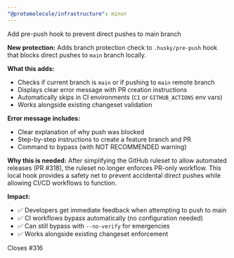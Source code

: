 ```yaml
---
"@protomolecule/infrastructure": minor
---
```


Add pre-push hook to prevent direct pushes to main branch

**New protection:**
Adds branch protection check to `.husky/pre-push` hook that blocks direct pushes to `main` branch locally.

**What this adds:**

- Checks if current branch is `main` or if pushing to `main` remote branch
- Displays clear error message with PR creation instructions
- Automatically skips in CI environments (`CI` or `GITHUB_ACTIONS` env vars)
- Works alongside existing changeset validation

**Error message includes:**

- Clear explanation of why push was blocked
- Step-by-step instructions to create a feature branch and PR
- Command to bypass (with NOT RECOMMENDED warning)

**Why this is needed:**
After simplifying the GitHub ruleset to allow automated releases (PR #318), the ruleset no longer enforces PR-only workflow. This local hook provides a safety net to prevent accidental direct pushes while allowing CI/CD workflows to function.

**Impact:**

- ✅ Developers get immediate feedback when attempting to push to main
- ✅ CI workflows bypass automatically (no configuration needed)
- ✅ Can still bypass with `--no-verify` for emergencies
- ✅ Works alongside existing changeset enforcement

Closes #316
